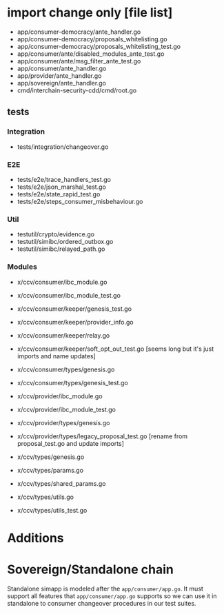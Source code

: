 # import change only [file list]
* app/consumer-democracy/ante_handler.go
* app/consumer-democracy/proposals_whitelisting.go
* app/consumer-democracy/proposals_whitelisting_test.go
* app/consumer/ante/disabled_modules_ante_test.go
* app/consumer/ante/msg_filter_ante_test.go
* app/consumer/ante_handler.go
* app/provider/ante_handler.go
* app/sovereign/ante_handler.go
* cmd/interchain-security-cdd/cmd/root.go

## tests

### Integration
* tests/integration/changeover.go


### E2E
* tests/e2e/trace_handlers_test.go
* tests/e2e/json_marshal_test.go
* tests/e2e/state_rapid_test.go
* tests/e2e/steps_consumer_misbehaviour.go

### Util
* testutil/crypto/evidence.go
* testutil/simibc/ordered_outbox.go
* testutil/simibc/relayed_path.go


### Modules
* x/ccv/consumer/ibc_module.go
* x/ccv/consumer/ibc_module_test.go
* x/ccv/consumer/keeper/genesis_test.go
* x/ccv/consumer/keeper/provider_info.go
* x/ccv/consumer/keeper/relay.go
* x/ccv/consumer/keeper/soft_opt_out_test.go [seems long but it's just imports and name updates]
* x/ccv/consumer/types/genesis.go
* x/ccv/consumer/types/genesis_test.go


* x/ccv/provider/ibc_module.go
* x/ccv/provider/ibc_module_test.go
* x/ccv/provider/types/genesis.go
* x/ccv/provider/types/legacy_proposal_test.go [rename from proposal_test.go and update imports]
* x/ccv/types/genesis.go
* x/ccv/types/params.go
* x/ccv/types/shared_params.go
* x/ccv/types/utils.go
* x/ccv/types/utils_test.go


# Additions
# Sovereign/Standalone chain

Standalone simapp is modeled after the `app/consumer/app.go`. It must support all features that `app/consumer/app.go` supports so we can use it in standalone to consumer changeover procedures in our test suites.

